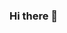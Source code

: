 ### Hi there 👋

<!--
**👋 Hello! I'm Cynthia, a dedicated Data Analyst with a strong foundation in Excel, Power BI, SQL, and Python.
📊 My main area of expertise lies in transforming raw data into meaningful insights, and I am passionate about using my skills to drive data-driven decision making.
🤖 I have a growing interest in Machine Learning, and I am actively building my skills in this area with the goal of transitioning into a Data Scientist role.
💻 Languages & Tools: Excel, Power BI, SQL, Python, Machine Learning
🌱 Currently Learning: Advanced Machine Learning Techniques, Deep Learning
🔍 I love diving into data, uncovering trends, and providing actionable insights.
🤝 I’m open to collaborations on data analysis and machine learning projects.
📫 How to reach me: [LinkedIn](https://www.linkedin.com/in/yourname/)
🚀 Check out my repositories to see some of the work I've done and feel free to reach out if you have any questions or need a collaborator!

-->
